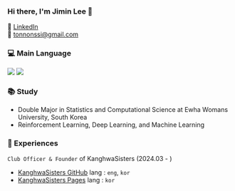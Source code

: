 ### Hi there, I'm Jimin Lee 👋

📌 [LinkedIn](https://www.linkedin.com/in/jimin-lee-b8a828268/)  
📨 [tonnonssi@gmail.com](tonnonssi@gmail.com)

### 💻 Main Language
<img src="https://img.shields.io/badge/Python-3776AB?style=flat-square&logo=Python&logoColor=white"/> <img src="https://img.shields.io/badge/R-276DC3?style=flat&logo=r&logoColor=white"/>

### 📚 Study

- Double Major in Statistics and Computational Science at Ewha Womans University, South Korea
- Reinforcement Learning, Deep Learning, and Machine Learning

### 📁 Experiences
`Club Officer & Founder` of KanghwaSisters (2024.03 - )  
  
- [KanghwaSisters GitHub](https://github.com/KanghwaSisters) lang : `eng`, `kor`  
- [KanghwaSisters Pages](https://kanghwasisters.github.io/) lang : `kor`




